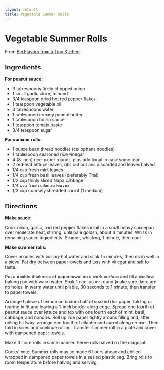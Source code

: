```yaml
---
layout: default
title: Vegetable Summer Rolls
---
```


# Vegetable Summer Rolls

From [Big Flavors from a Tiny
Kitchen](http://bigflavors.blogspot.com/2011/07/vegetable-summer-rolls.html).

## Ingredients

**For peanut sauce:**

-   3 tablespoons finely chopped onion
-   1 small garlic clove, minced
-   3/4 teaspoon dried hot red pepper flakes
-   1 teaspoon vegetable oil
-   3 tablespoons water
-   1 tablespoon creamy peanut butter
-   1 tablespoon hoisin sauce
-   1 teaspoon tomato paste
-   3/4 teaspoon sugar

**For summer rolls:**

-   1 ounce bean thread noodles (cellophane noodles)
-   1 tablespoon seasoned rice vinegar
-   4 (8-inch) rice-paper rounds, plus additional in case some tear
-   2 red-leaf lettuce leaves, ribs cut out and discarded and leaves
    halved
-   1/4 cup fresh mint leaves
-   1/4 cup fresh basil leaves (preferably Thai)
-   1/2 cup thinly sliced Napa cabbage
-   1/4 cup fresh cilantro leaves
-   1/3 cup coarsely shredded carrot (1 medium)

## Directions

**Make sauce:**

Cook onion, garlic, and red pepper flakes in oil in a small heavy
saucepan over moderate heat, stirring, until pale golden, about 4
minutes. Whisk in remaining sauce ingredients. Simmer, whisking, 1
minute, then cool.

**Make summer rolls:**

Cover noodles with boiling-hot water and soak 15 minutes, then drain
well in a sieve. Pat dry between paper towels and toss with vinegar and
salt to taste.

Put a double thickness of paper towel on a work surface and fill a
shallow baking pan with warm water. Soak 1 rice-paper round (make sure
there are no holes) in warm water until pliable, 30 seconds to 1 minute,
then transfer to paper towels.

Arrange 1 piece of lettuce on bottom half of soaked rice paper, folding
or tearing to fit and leaving a 1-inch border along edge. Spread one
fourth of peanut sauce over lettuce and top with one fourth each of
mint, basil, cabbage, and noodles. Roll up rice paper tightly around
filling and, after rolling halfway, arrange one fourth of cilantro and
carrot along crease. Then fold in sides and continue rolling. Transfer
summer roll to a plate and cover with dampened paper towels.

Make 3 more rolls in same manner. Serve rolls halved on the diagonal.

Cooks' note: Summer rolls may be made 6 hours ahead and chilled, wrapped
in dampened paper towels in a sealed plastic bag. Bring rolls to room
temperature before halving and serving.
